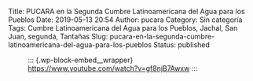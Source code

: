 Title: PUCARA en la Segunda Cumbre Latinoamericana del Agua para los Pueblos
Date: 2019-05-13 20:54
Author: pucara
Category: Sin categoría
Tags: Cumbre Latinoamericana del Agua para los Pueblos, Jachal, San Juan, segunda, Tantañas
Slug: pucara-en-la-segunda-cumbre-latinoamericana-del-agua-para-los-pueblos
Status: published

<!-- wp:core-embed/youtube {"url":"https://www.youtube.com/watch?v=gf8njB7Awxw","type":"video","providerNameSlug":"youtube","className":"wp-embed-aspect-16-9 wp-has-aspect-ratio"} -->

<figure class="wp-block-embed-youtube wp-block-embed is-type-video is-provider-youtube wp-embed-aspect-16-9 wp-has-aspect-ratio">

::: {.wp-block-embed__wrapper}
https://www.youtube.com/watch?v=gf8njB7Awxw
:::

</figure>

<!-- /wp:core-embed/youtube -->
